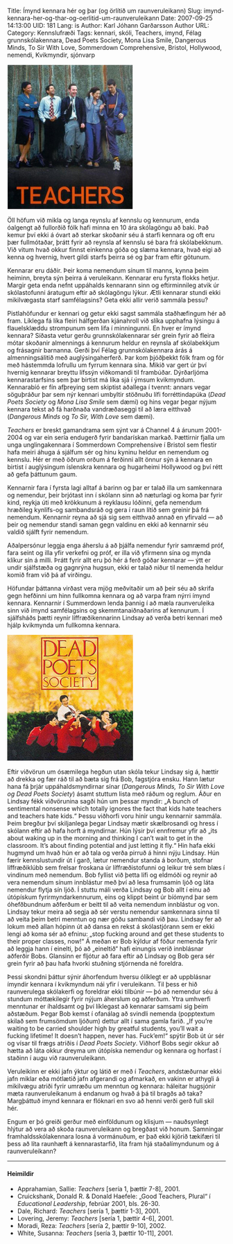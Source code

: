 Title: Ímynd kennara hér og þar (og örlítið um raunveruleikann)
Slug: imynd-kennara-her-og-thar-og-oerlitid-um-raunveruleikann
Date: 2007-09-25 14:13:00
UID: 181
Lang: is
Author: Karl Jóhann Garðarsson
Author URL: 
Category: Kennslufræði
Tags: kennari, skóli, Teachers, ímynd, Félag grunnskólakennara, Dead Poets Society, Mona Lisa Smile, Dangerous Minds, To Sir With Love, Sommerdown Comprehensive, Bristol, Hollywood, nemendi, Kvikmyndir, sjónvarp

![Sjónvarpsgamandramað Teachers](441.jpg)

Öll höfum við mikla og langa reynslu af kennslu og kennurum, enda óalgengt að fullorðið fólk hafi minna en 10 ára skólagöngu að baki. Það kemur því ekki á óvart að sterkar skoðanir séu á starfi kennara og oft eru þær fullmótaðar, þrátt fyrir að reynsla af kennslu sé bara frá skólabekknum. Við vitum hvað okkur finnst einkenna góða og slæma kennara, hvað eigi að kenna og hvernig, hvert gildi starfs þeirra sé og þar fram eftir götunum.

Kennarar eru dáðir. Þeir koma nemendum sínum til manns, kynna þeim heiminn, breyta sýn þeirra á veruleikann. Kennarar eru fyrsta flokks hetjur. Margir geta enda nefnt  uppáhalds kennarann sinn og eftirminnileg atvik úr skólastofunni áratugum eftir að skólagöngu lýkur. Ætli kennarar stundi ekki mikilvægasta starf samfélagsins? Geta ekki allir verið sammála þessu?

Pistlahöfundur er kennari og getur ekki sagst sammála staðhæfingum hér að fram. Líklega fá líka fleiri hálfgerðan kjánahroll við slíka upphafna lýsingu á flauelsklæddu strompunum sem lifa í minningunni. En hver er ímynd kennara? Síðasta vetur gerðu grunnskólakennarar sér grein fyrir að fleira mótar skoðanir almennings á kennurum heldur en reynsla af skólabekkjum og frásagnir barnanna. Gerði því Félag grunnskólakennara árás á almenningsálitið með auglýsingaherferð. Þar kom þjóðþekkt fólk fram og fór með hástemmda lofrullu um fyrrum kennara sína. Mikið var gert úr því hvernig kennarar breyttu lífssýn viðkomandi til frambúðar. Dýrðarljóma kennarastarfsins sem þar birtist má líka sjá í ýmsum kvikmyndum. Kennarabíó er fín afþreying sem skiptist aðallega í tvennt: annars vegar söguþráður þar sem nýr kennari umbyltir stöðnuðu lífi forréttindapúka (_Dead Poets Society_ og _Mona Lisa Smile_ sem dæmi) og hins vegar þegar nýjum kennara tekst að fá harðnaða vandræðaseggi til að læra eitthvað (_Dangerous Minds_ og _To Sir, With Love_ sem dæmi).

_Teachers_ er breskt gamandrama sem sýnt var á Channel 4 á árunum 2001-2004 og var ein sería endugerð fyrir bandarískan markað. Þættirnir fjalla um unga unglingakennara í Sommerdown Comprehensive í Bristol sem flestir hafa meiri áhuga á sjálfum sér og hinu kyninu heldur en nemendum og kennslu. Hér er með öðrum orðum á ferðinni allt önnur sýn á kennara en birtist í auglýsingum íslenskra kennara og hugarheimi Hollywood og því rétt að gefa þáttunum gaum.

Kennarnir fara í fyrsta lagi alltaf á barinn og þar er talað illa um samkennara og nemendur, þeir brjótast inn í skólann sinn að næturlagi og koma þar fyrir kind, reykja úti með krökkunum á reyklausu lóðinni, gefa nemendum hræðileg kynlífs-og sambandsráð og gera í raun lítið sem greinir þá frá nemendum. Kennarnir reyna að sjá sig sem eitthvað annað en yfirvald — að þeir og nemendur standi saman gegn valdinu en ekki að kennarnir séu valdið sjálft fyrir nemendum.

Aðalpersónur leggja enga áherslu á að þjálfa nemendur fyrir samræmd próf, fara seint og illa yfir verkefni og próf, er illa við yfirmenn sína og mynda klíkur sín á milli. Þrátt fyrir allt eru þó hér á ferð góðar kennarar — ýtt er undir sjálfstæða og gagnrýna hugsun, ekki er talað niður til nemenda heldur komið fram við þá af virðingu.

Höfundar þáttanna virðast vera mjög meðvitaðir um að þeir séu að skrifa gegn hefðinni um hinn fullkomna kennara og að varpa fram nýrri ímynd kennara. Kennarnir í Summerdown lenda þannig í að mæla raunveruleika sinn við ímynd samfélagsins og skemmtanaiðnaðarins af kennurum. Í sjálfsháðs þætti reynir líffræðikennarinn Lindsay að verða betri kennari með hjálp kvikmynda um fullkomna kennara.

![Dead Poets Society](440.jpg)

Eftir viðvörun um ósæmilega hegðun utan skóla tekur Lindsay sig á, hættir að drekka og fær ráð til að bæta sig frá Bob, fagstjóra ensku. Hann lætur hana fá þrjár uppáhaldsmyndirnar sínar (_Dangerous Minds, To Sir With Love og Dead Poets Society_) ásamt stuttum lista með ráðum og reglum. Áður en Lindsay fékk viðvörunina sagði hún um þessar myndir: „A bunch of sentimental nonsense which totally ignores the fact that kids hate teachers and teachers hate kids.“ Þessu viðhorfi voru hinir ungu kennarnir sammála. Þeim bregður því skiljanlega þegar Lindsay mætir skælbrosandi og hress í skólann eftir að hafa horft á myndirnar. Hún lýsir því ennfremur yfir að „its about waking up in the morning and thinking I can’t wait to get in the classroom. It’s about finding potential and just letting it fly.“ Hin hafa ekki hugmynd um hvað hún er að tala og verða pirruð á hinni nýju Lindsay. Hún færir kennslustundir út í garð, lætur nemendur standa á borðum, stofnar líffræðiklúbb sem frelsar froskana úr líffræðistofunni og leikur tré sem blæs í vindinum með nemendum. Bob fyllist við þetta lífi og eldmóði og reynir að vera nemendum sínum innblástur með því að lesa frumsamin ljóð og láta nemendur flytja sín ljóð. Í stuttu máli verða Lindsay og Bob allt í einu að útópískum fyrirmyndarkennurum, eins og klippt beint úr bíómynd þar sem óhefðbundnum aðferðum er beitt til að veita nemendum innblástur og von. Lindsay tekur meira að segja að sér verstu nemendur samkennara sinna til að veita þeim betri menntun og nær góðu sambandi við þau. Lindsay fer að lokum með allan hópinn út að dansa en rekst á skólastjórann sem er ekki lengi að koma sér að efninu: „stop fucking around and get these students to their proper classes, now!“ Á meðan er Bob kýldur af föður nemenda fyrir að leggja hann í einelti, þó að „eineltið“ hafi einungis verið innblásnar aðferðir Bobs. Glansinn er fljótur að fara eftir að Lindsay og Bob gera sér grein fyrir að þau hafa hvorki stuðning stjórnenda né foreldra.

Þessi skondni þáttur sýnir áhorfendum hversu ólíklegt er að uppblásnar ímyndir kennara í kvikmyndum nái yfir í veruleikann. Til þess er hið raunverulega skólakerfi og foreldrar ekki tilbúnir — þó að nemendur séu á stundum móttækilegir fyrir nýjum áherslum og aðferðum. Ytra umhverfi menntunar er íhaldsamt og því líklegast að kennarar samsami sig þeim aðstæðum. Þegar Bob kemst í ofanálag að svindli nemenda (popptextum skilað sem frumsömdum ljóðum) dettur allt í sama gamla farið. „If you’re waiting to be carried shoulder high by greatful students, you’ll wait a fucking lifetime! It doesn’t happen, never has. Fuck’em!“ spýtir Bob út úr sér og vísar til frægs atriðis í _Dead Poets Society_. Viðhorf Bobs segir okkur að hætta að láta okkur dreyma um útópíska nemendur og kennara og horfast í staðinn í augu við raunveruleikann.

Veruleikinn er ekki jafn ýktur og látið er með í _Teachers_, andstæðurnar ekki jafn miklar eða mótlætið jafn afgerandi og afmarkað, en vakinn er athygli á mikilvægu atriði fyrir umræðu um menntun og kennara: háleitar hugsjónir mæta raunveruleikanum á endanum og hvað á þá til bragðs að taka? Margþáttuð ímynd kennara er flóknari en svo að henni verði gerð full skil hér.

Engum er þó greiði gerður með einföldunum og klisjum — nauðsynlegt hlýtur að vera að skoða raunveruleikann og bregðast við honum. Samningar framhaldsskólakennara losna á vormánuðum, er það ekki kjörið tækifæri til þess að líta raunhæft á kennarastarfið, líta fram hjá staðalímyndunum og á raunveruleikann?

---

#### Heimildir

* Apprahamian, Sallie: _Teachers_ [sería 1, þættir 7-8], 2001.
* Cruickshank, Donald R. & Donald Haefele: „Good Teachers, Plural“ í _Educational Leadership_, febrúar 2001, bls. 26-30.
* Dale, Richard: _Teachers_ [sería 1, þættir 1-3], 2001.
* Lovering, Jeremy: _Teachers_ [sería 1, þættir 4-6], 2001.
* Moradi, Reza: _Teachers_ [sería 2, þættir 9-10], 2002.
* White, Susanna: _Teachers_ [sería 3, þættir 10-11], 2001.
